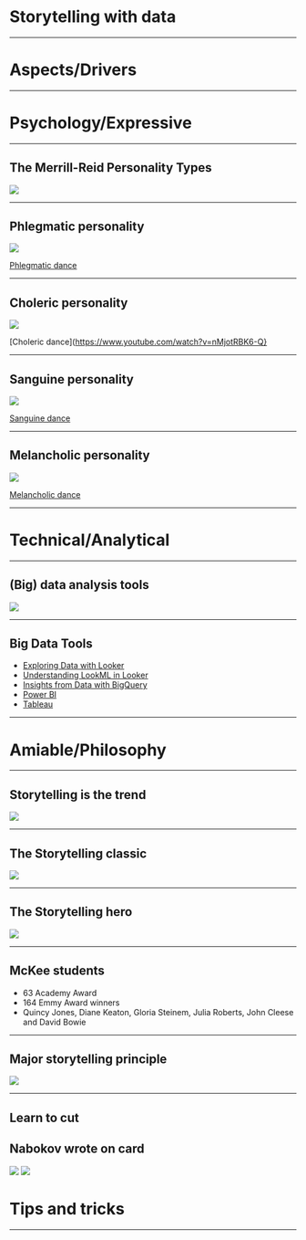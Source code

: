 # Storytelling with data

---

# Aspects/Drivers

---

# Psychology/Expressive

---

## The Merrill-Reid Personality Types

![](../images/08.png)

---

## Phlegmatic personality

![](../images/09.png)

[Phlegmatic dance](https://www.youtube.com/watch?v=lfBAuacklfA)

---

## Choleric personality

![](../images/10.png)

[Choleric dance](https://www.youtube.com/watch?v=nMjotRBK6-Q}

---


## Sanguine personality

![](../images/11.png)

[Sanguine dance](https://www.youtube.com/watch?v=nMjotRBK6-Q})

---



## Melancholic personality

![](../images/12.png)

[Melancholic dance](https://www.youtube.com/watch?v=G1yEyHqc2eU})

---

# Technical/Analytical

---

## (Big) data analysis tools

![](../images/07.png)

---

## Big Data Tools

* [Exploring Data with Looker](https://www.cloudskillsboost.google/quests/165)
* [Understanding LookML in Looker](https://www.cloudskillsboost.google/quests/170)
* [Insights from Data with BigQuery](https://www.cloudskillsboost.google/quests/123)
* [Power BI](https://powerbi.microsoft.com/en-us/)
* [Tableau](https://www.tableau.com/)

---


# Amiable/Philosophy

---
## Storytelling is the trend

![](../images/01.png)

---

## The Storytelling classic

![](../images/02.png)

---

## The Storytelling hero

![](../images/03-McKee.jpg)

---

## McKee students

* 63 Academy Award 
* 164 Emmy Award winners
* Quincy Jones, Diane Keaton, Gloria Steinem, Julia Roberts, John Cleese and David Bowie

---

## Major storytelling principle

![](../images/04-show-do-not-tell.jpg)

---

## Learn to cut

## Nabokov wrote on card

![](../images/05.png)
![](../images/06.png)



# Tips and tricks

---

